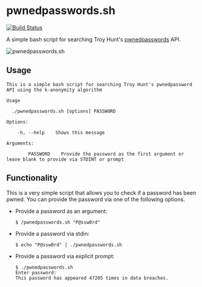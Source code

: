 # pwnedpasswords.sh
[![Build Status](https://travis-ci.org/jamesridgway/pwnedpasswords.sh.svg?branch=master)](https://travis-ci.org/jamesridgway/pwnedpasswords.sh)

A simple bash script for searching Troy Hunt's [pwnedpasswords](https://www.troyhunt.com/ive-just-launched-pwned-passwords-version-2/) API.

![pwnedpasswords.sh](https://www.jamesridgway.co.uk/system/images/images/000/000/006/original/image-1519670764439.png)

## Usage
```
This is a simple bash script for searching Troy Hunt's pwnedpassword API using the k-anonymity algorithm

Usage

  ./pwnedpasswords.sh [options] PASSWORD

Options:

    -h, --help    Shows this message

Arguments:

        PASSWORD    Provide the password as the first argument or leave blank to provide via STDINT or prompt
```

## Functionality
This is a very simple script that allows you to check if a password has been pwned. You can provide the password via one of the following options.
* Provide a password as an argument:
  ```
  $ /pwnedpasswords.sh "P@ssw0rd"
  ```
* Provide a password via stdin:
  ```
  $ echo "P@ssw0rd" | ./pwnedpasswords.sh
  ```
* Provide a password via explicit prompt:
  ```
  $ ./pwnedpasswords.sh
  Enter password:
  This password has appeared 47205 times in data breaches.
  ```
